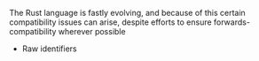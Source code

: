 The Rust language is fastly evolving, and because of this certain compatibility
issues can arise, despite efforts to ensure forwards-compatibility wherever
possible
- Raw identifiers
